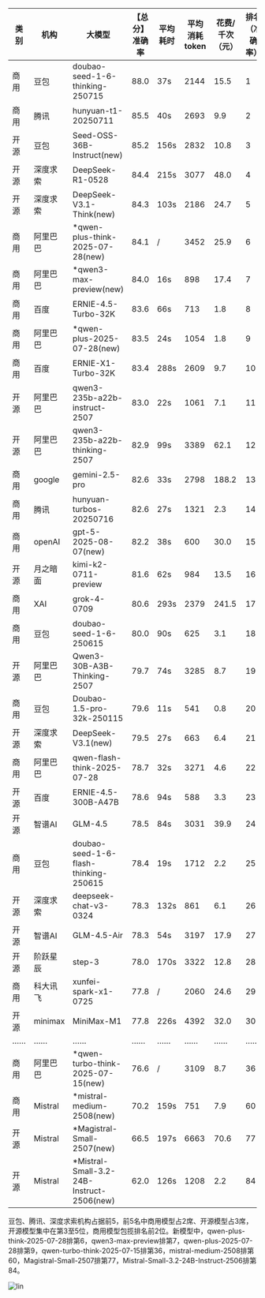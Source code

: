 
|类别|机构|大模型|【总分】准确率|平均耗时|平均消耗token|花费/千次（元）|排名（准确率）|
|---|---|-----|-------------------|-------|-----------|-----------|-----------|
|商用|豆包|doubao-seed-1-6-thinking-250715|88.0|37s|2144|15.5|1|
|商用|腾讯|hunyuan-t1-20250711|85.5|40s|2693|9.9|2|
|开源|豆包|Seed-OSS-36B-Instruct(new)|85.2|156s|2832|10.8|3|
|开源|深度求索|DeepSeek-R1-0528|84.4|215s|3077|48.0|4|
|开源|深度求索|DeepSeek-V3.1-Think(new)|84.3|103s|2186|24.7|5|
|商用|阿里巴巴|*qwen-plus-think-2025-07-28(new)|84.1|/|3452|25.9|6|
|商用|阿里巴巴|*qwen3-max-preview(new)|84.0|16s|898|17.4|7|
|商用|百度|ERNIE-4.5-Turbo-32K|83.6|66s|713|1.8|8|
|商用|阿里巴巴|*qwen-plus-2025-07-28(new)|83.5|24s|1054|1.8|9|
|商用|百度|ERNIE-X1-Turbo-32K|83.4|288s|2609|9.7|10|
|开源|阿里巴巴|qwen3-235b-a22b-instruct-2507|83.0|22s|1061|7.1|11|
|开源|阿里巴巴|qwen3-235b-a22b-thinking-2507|82.9|99s|3389|62.1|12|
|商用|google|gemini-2.5-pro|82.6|33s|2798|188.2|13|
|商用|腾讯|hunyuan-turbos-20250716|82.6|27s|1321|2.3|14|
|商用|openAI|gpt-5-2025-08-07(new)|82.2|38s|600|30.0|15|
|开源|月之暗面|kimi-k2-0711-preview|81.6|62s|984|13.5|16|
|商用|XAI|grok-4-0709|80.6|293s|2379|241.5|17|
|商用|豆包|doubao-seed-1-6-250615|80.0|90s|625|3.1|18|
|开源|阿里巴巴|Qwen3-30B-A3B-Thinking-2507|79.7|74s|3285|8.7|19|
|商用|豆包|Doubao-1.5-pro-32k-250115|79.6|11s|541|0.8|20|
|开源|深度求索|DeepSeek-V3.1(new)|79.5|27s|663|6.4|21|
|商用|阿里巴巴|qwen-flash-think-2025-07-28|78.7|32s|3271|4.6|22|
|开源|百度|ERNIE-4.5-300B-A47B|78.6|94s|588|3.3|23|
|开源|智谱AI|GLM-4.5|78.5|84s|3031|39.9|24|
|商用|豆包|doubao-seed-1-6-flash-thinking-250615|78.4|19s|1712|2.2|25|
|开源|深度求索|deepseek-chat-v3-0324|78.3|132s|861|6.1|26|
|开源|智谱AI|GLM-4.5-Air|78.3|54s|3197|17.9|27|
|开源|阶跃星辰|step-3|78.0|170s|3322|12.8|28|
|商用|科大讯飞|xunfei-spark-x1-0725|77.8|/|2060|24.6|29|
|开源|minimax|MiniMax-M1|77.8|226s|4392|32.0|30|
|……|……|……|……|……|……|……|……|
|商用|阿里巴巴|*qwen-turbo-think-2025-07-15(new)|76.6|/|3109|8.7|36|
|商用|Mistral|*mistral-medium-2508(new)|70.2|159s|751|7.9|60|
|开源|Mistral|*Magistral-Small-2507(new)|66.5|197s|6663|70.6|77|
|开源|Mistral|*Mistral-Small-3.2-24B-Instruct-2506(new)|62.0|126s|1208|2.2|84|<br><br>


豆包、腾讯、深度求索机构占据前5，前5名中商用模型占2席、开源模型占3席，开源模型集中在第3至5位，商用模型包揽排名前2位。新模型中，qwen-plus-think-2025-07-28排第6，qwen3-max-preview排第7，qwen-plus-2025-07-28排第9，qwen-turbo-think-2025-07-15排第36，mistral-medium-2508排第60，Magistral-Small-2507排第77，Mistral-Small-3.2-24B-Instruct-2506排第84。

![lin](../pic/总分.png)
